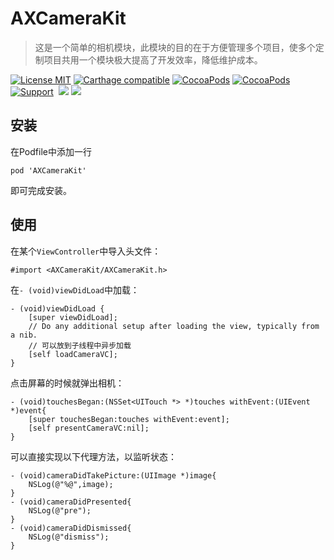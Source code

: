 # AXCameraKit

> 这是一个简单的相机模块，此模块的目的在于方便管理多个项目，使多个定制项目共用一个模块极大提高了开发效率，降低维护成本。



[![License MIT](https://img.shields.io/badge/license-MIT-green.svg?style=flat)](https://raw.githubusercontent.com/xaoxuu/AXCameraKit/master/LICENSE) [![Carthage compatible](https://img.shields.io/badge/Carthage-compatible-4BC51D.svg?style=flat)](https://github.com/Carthage/Carthage) [![CocoaPods](http://img.shields.io/cocoapods/v/AXCameraKit.svg?style=flat)](http://cocoapods.org/?q=AXCameraKit) [![CocoaPods](http://img.shields.io/cocoapods/p/AXCameraKit.svg?style=flat)](http://cocoapods.org/?q=AXCameraKit) [![Support](https://img.shields.io/badge/support-iOS%208%2B%20-blue.svg?style=flat)](https://www.apple.com/nl/ios/) 
[![](https://img.shields.io/cocoapods/dt/AXCameraKit.svg)](https://codeload.github.com/xaoxuu/AXCameraKit/zip/master)
[![](https://img.shields.io/cocoapods/at/AXCameraKit.svg)](https://cocoapods.org/pods/AXCameraKit)



## 安装

在Podfile中添加一行

```
pod 'AXCameraKit'
```

即可完成安装。

## 使用

在某个`ViewController`中导入头文件：

```
#import <AXCameraKit/AXCameraKit.h>
```

在`- (void)viewDidLoad`中加载：

```
- (void)viewDidLoad {
    [super viewDidLoad];
    // Do any additional setup after loading the view, typically from a nib.
    // 可以放到子线程中异步加载
    [self loadCameraVC];
}
```

点击屏幕的时候就弹出相机：

```
- (void)touchesBegan:(NSSet<UITouch *> *)touches withEvent:(UIEvent *)event{
    [super touchesBegan:touches withEvent:event];
    [self presentCameraVC:nil];
}
```

可以直接实现以下代理方法，以监听状态：

```
- (void)cameraDidTakePicture:(UIImage *)image{
    NSLog(@"%@",image);
}
- (void)cameraDidPresented{
    NSLog(@"pre");
}
- (void)cameraDidDismissed{
    NSLog(@"dismiss");
}
```
